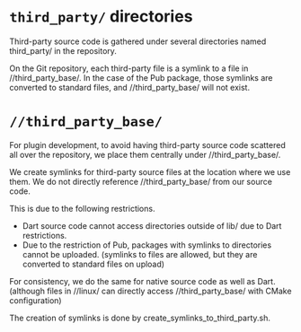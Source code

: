 # `third_party/` directories

Third-party source code is gathered under several directories named third_party/ in the repository.

On the Git repository, each third-party file is a symlink to a file in //third_party_base/.
In the case of the Pub package, those symlinks are converted to standard files, and //third_party_base/ will not exist.

# `//third_party_base/`

For plugin development, to avoid having third-party source code scattered all
over the repository, we place them centrally under //third_party_base/.

We create symlinks for third-party source files at the location where we use
them. We do not directly reference //third_party_base/ from our source code.

This is due to the following restrictions.

* Dart source code cannot access directories outside of lib/ due to Dart restrictions.
* Due to the restriction of Pub, packages with symlinks to directories cannot be uploaded. (symlinks to files are allowed, but they are converted to standard files on upload)

For consistency, we do the same for native source code as well as Dart. (although files in //linux/ can directly access //third_party_base/ with CMake configuration) 

The creation of symlinks is done by create_symlinks_to_third_party.sh.
